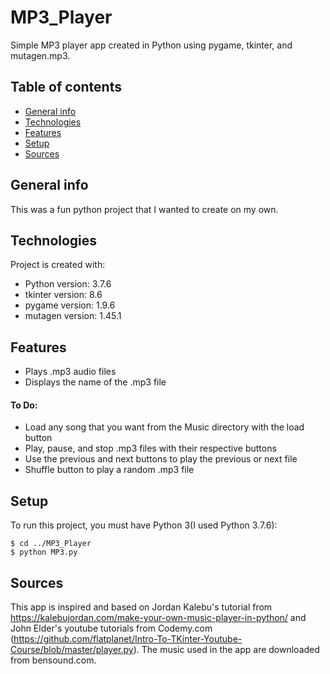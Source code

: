# MP3_Player 
Simple MP3 player app created in Python using pygame, tkinter, and mutagen.mp3.

## Table of contents
* [General info](#general-info)
* [Technologies](#technologies)
* [Features](#features)
* [Setup](#setup)
* [Sources](#sources)

## General info
This was a fun python project that I wanted to create on my own.
	
## Technologies
Project is created with:
* Python version: 3.7.6
* tkinter version: 8.6
* pygame version: 1.9.6
* mutagen version: 1.45.1

## Features
* Plays .mp3 audio files
* Displays the name of the .mp3 file
#### To Do:
* Load any song that you want from the Music directory with the load button
* Play, pause, and stop .mp3 files with their respective buttons
* Use the previous and next buttons to play the previous or next file
* Shuffle button to play a random .mp3 file 

## Setup
To run this project, you must have Python 3(I used Python 3.7.6):

```
$ cd ../MP3_Player
$ python MP3.py
```

## Sources
This app is inspired and based on Jordan Kalebu's tutorial from https://kalebujordan.com/make-your-own-music-player-in-python/ and John Elder's youtube tutorials from Codemy.com (https://github.com/flatplanet/Intro-To-TKinter-Youtube-Course/blob/master/player.py). The music used in the app are downloaded from bensound.com.